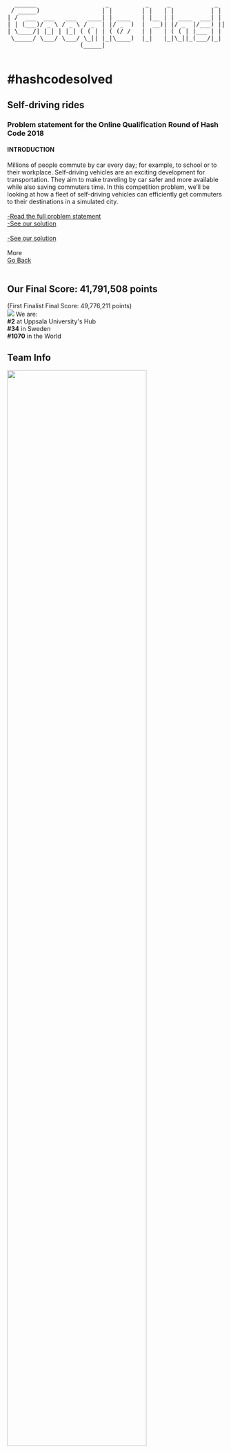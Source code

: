 <pre>
  ______                   _          _     _            _         ______          _          ______   ______  __  _____  
 / _____)                 | |        | |   | |          | |       / _____)        | |        (_____ \ / __   |/  |/ ___ \ 
| /  ___  ___   ___   ____| | ____   | |__ | | ____  ___| | _    | /      ___   _ | | ____     ____) ) | //| /_/ ( (   ) )
| | (___)/ _ \ / _ \ / _  | |/ _  )  |  __)| |/ _  |/___) || \   | |     / _ \ / || |/ _  )   /_____/| |// | | | |> > < < 
| \____/| |_| | |_| ( ( | | ( (/ /   | |   | ( ( | |___ | | | |  | \____| |_| ( (_| ( (/ /    _______|  /__| | | ( (___) )
 \_____/ \___/ \___/ \_|| |_|\____)  |_|   |_|\_||_(___/|_| |_|   \______)___/ \____|\____)  (_______)\_____/  |_|\_____/ 
                    (_____|                                                                                               

</pre>

<h1>#hashcodesolved</h1>

<h2>Self-driving rides</h2>
<h3>Problem statement for the Online Qualification Round of Hash Code 2018</h3>
<h4><b>INTRODUCTION</b></h4>
Millions of people commute by car every day; for example, to school or to their workplace.
Self-driving vehicles are an exciting development for transportation. They aim to make traveling by car safer
and more available while also saving commuters time.
In this competition problem, we’ll be looking at how a fleet of self-driving vehicles can efficiently get
commuters to their destinations in a simulated city. <br><br>
<a href="https://github.com/yogurt1989/Google-Hash-Code/blob/master/2018/Problem%20Statement%20-%20Online%20Qualification%20Round%20(2018).pdf"> -Read the full problem statement</a><br>
<a href="https://github.com/yogurt1989/Google-Hash-Code/blob/master/2018/Main.py"> -See our solution </a><br><br>
<a href="https://github.com/yogurt1989/Google-Hash-Code/blob/master/2018/Main.py"> -See our solution </a><br>

<br>
More <br>
<a href="https://github.com/yogurt1989/Google-Hash-Code">Go Back</a>
<br>
<br>

<h2>Our Final Score: <b>41,791,508 points</b></h2>
(First Finalist Final Score: 49,776,211 points)<br>
<img src="https://i.imgur.com/6uTkq3j.jpg">
We are: <br>
<b>#2</b> at Uppsala University's Hub<br>
<b>#34</b> in Sweden <br>
<b>#1070</b> in the World <br>

<h2>Team Info</h2>
<img src="https://i.imgur.com/q6n77I9.png" width=80%>

<h2>Our Stats</h2> 
<h3>Total Score</h3>
<img src="https://i.imgur.com/VMoypRs.png" width=80%>

<h3>Sample: B - Should be easy</h3>
<img src="https://i.imgur.com/h1dWTF7.png" width=80%>

<h3>Sample: C - No Hurry</h3>
<img src="https://i.imgur.com/06z4KpD.png" width=80%>

<h3>Sample: D - Metropolis</h3>
<img src="https://i.imgur.com/u189DTr.png" width=80%>

<h3>Sample: E - High Bonus</h3>
<img src="https://i.imgur.com/eNNIoYE.png" width=80%>
